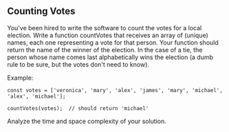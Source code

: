 ## Counting Votes

You've been hired to write the software to count the votes for a local election. Write a function countVotes that receives an array of (unique) names, each one representing a vote for that person. Your function should return the name of the winner of the election. In the case of a tie, the person whose name comes last alphabetically wins the election (a dumb rule to be sure, but the votes don't need to know).

Example:

```
const votes = ['veronica', 'mary', 'alex', 'james', 'mary', 'michael', 'alex', 'michael'];

countVotes(votes);  // should return 'michael'
```

Analyze the time and space complexity of your solution.
